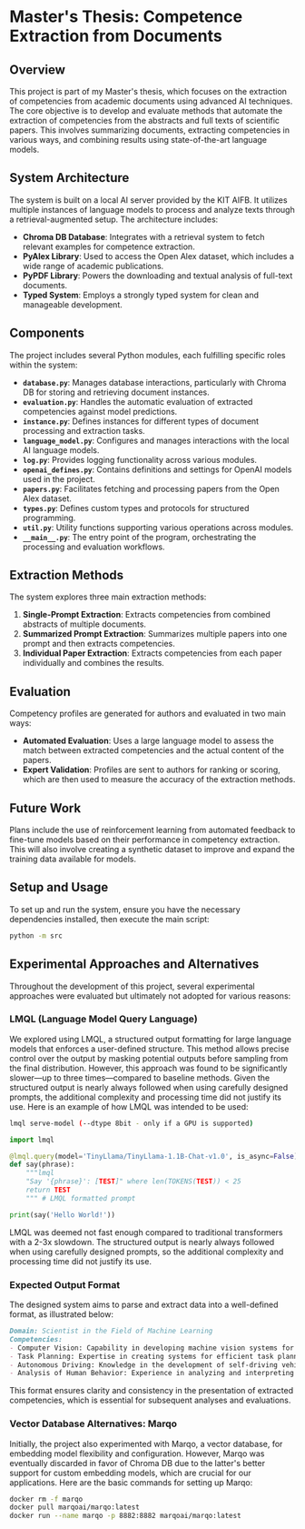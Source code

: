 # Master's Thesis: Competence Extraction from Documents

## Overview

This project is part of my Master's thesis, which focuses on the extraction of competencies from academic documents using advanced AI techniques. The core objective is to develop and evaluate methods that automate the extraction of competencies from the abstracts and full texts of scientific papers. This involves summarizing documents, extracting competencies in various ways, and combining results using state-of-the-art language models.

## System Architecture

The system is built on a local AI server provided by the KIT AIFB. It utilizes multiple instances of language models to process and analyze texts through a retrieval-augmented setup. The architecture includes:

- **Chroma DB Database**: Integrates with a retrieval system to fetch relevant examples for competence extraction.
- **PyAlex Library**: Used to access the Open Alex dataset, which includes a wide range of academic publications.
- **PyPDF Library**: Powers the downloading and textual analysis of full-text documents.
- **Typed System**: Employs a strongly typed system for clean and manageable development.

## Components

The project includes several Python modules, each fulfilling specific roles within the system:

- **`database.py`**: Manages database interactions, particularly with Chroma DB for storing and retrieving document instances.
- **`evaluation.py`**: Handles the automatic evaluation of extracted competencies against model predictions.
- **`instance.py`**: Defines instances for different types of document processing and extraction tasks.
- **`language_model.py`**: Configures and manages interactions with the local AI language models.
- **`log.py`**: Provides logging functionality across various modules.
- **`openai_defines.py`**: Contains definitions and settings for OpenAI models used in the project.
- **`papers.py`**: Facilitates fetching and processing papers from the Open Alex dataset.
- **`types.py`**: Defines custom types and protocols for structured programming.
- **`util.py`**: Utility functions supporting various operations across modules.
- **`__main__.py`**: The entry point of the program, orchestrating the processing and evaluation workflows.

## Extraction Methods

The system explores three main extraction methods:

1. **Single-Prompt Extraction**: Extracts competencies from combined abstracts of multiple documents.
2. **Summarized Prompt Extraction**: Summarizes multiple papers into one prompt and then extracts competencies.
3. **Individual Paper Extraction**: Extracts competencies from each paper individually and combines the results.

## Evaluation

Competency profiles are generated for authors and evaluated in two main ways:

- **Automated Evaluation**: Uses a large language model to assess the match between extracted competencies and the actual content of the papers.
- **Expert Validation**: Profiles are sent to authors for ranking or scoring, which are then used to measure the accuracy of the extraction methods.

## Future Work

Plans include the use of reinforcement learning from automated feedback to fine-tune models based on their performance in competency extraction. This will also involve creating a synthetic dataset to improve and expand the training data available for models.

## Setup and Usage

To set up and run the system, ensure you have the necessary dependencies installed, then execute the main script:

```bash
python -m src
```

## Experimental Approaches and Alternatives

Throughout the development of this project, several experimental approaches were evaluated but ultimately not adopted for various reasons:

### LMQL (Language Model Query Language)

We explored using LMQL, a structured output formatting for large language models that enforces a user-defined structure. This method allows precise control over the output by masking potential outputs before sampling from the final distribution. However, this approach was found to be significantly slower—up to three times—compared to baseline methods. Given the structured output is nearly always followed when using carefully designed prompts, the additional complexity and processing time did not justify its use. Here is an example of how LMQL was intended to be used:

```bash
lmql serve-model (--dtype 8bit - only if a GPU is supported)
```

```python
import lmql

@lmql.query(model='TinyLlama/TinyLlama-1.1B-Chat-v1.0', is_async=False) # Example model from Hugging Face
def say(phrase):
    """lmql
    "Say '{phrase}': [TEST]" where len(TOKENS(TEST)) < 25
    return TEST
    """ # LMQL formatted prompt

print(say('Hello World!'))
```

LMQL was deemed not fast enough compared to traditional transformers with a 2-3x slowdown. The structured output is nearly always followed when using carefully designed prompts, so the additional complexity and processing time did not justify its use.

### Expected Output Format

The designed system aims to parse and extract data into a well-defined format, as illustrated below:

```markdown
Domain: Scientist in the Field of Machine Learning
Competencies:
- Computer Vision: Capability in developing machine vision systems for the recognition of objects, scenes, and activities in images and videos.
- Task Planning: Expertise in creating systems for efficient task planning and execution in dynamic environments.
- Autonomous Driving: Knowledge in the development of self-driving vehicles, including navigation, sensor technology, and decision-making processes.
- Analysis of Human Behavior: Experience in analyzing and interpreting human behavior using machine learning methods to enhance the interaction between humans and machines.
```

This format ensures clarity and consistency in the presentation of extracted competencies, which is essential for subsequent analyses and evaluations.

### Vector Database Alternatives: Marqo

Initially, the project also experimented with Marqo, a vector database, for embedding model flexibility and configuration. However, Marqo was eventually discarded in favor of Chroma DB due to the latter's better support for custom embedding models, which are crucial for our applications. Here are the basic commands for setting up Marqo:

```bash
docker rm -f marqo
docker pull marqoai/marqo:latest
docker run --name marqo -p 8882:8882 marqoai/marqo:latest
```
